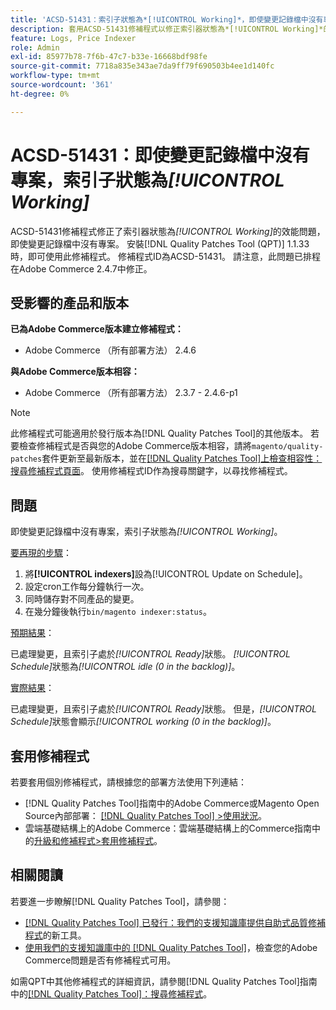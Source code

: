 ```yaml
---
title: 'ACSD-51431：索引子狀態為*[!UICONTROL Working]*，即使變更記錄檔中沒有專案'
description: 套用ACSD-51431修補程式以修正索引器狀態為*[!UICONTROL Working]*的Adobe Commerce問題，即使變更記錄檔中沒有專案。
feature: Logs, Price Indexer
role: Admin
exl-id: 85977b78-7f6b-47c7-b33e-16668bdf98fe
source-git-commit: 7718a835e343ae7da9ff79f690503b4ee1d140fc
workflow-type: tm+mt
source-wordcount: '361'
ht-degree: 0%

---
```


# ACSD-51431：即使變更記錄檔中沒有專案，索引子狀態為&#x200B;*[!UICONTROL Working]*

ACSD-51431修補程式修正了索引器狀態為&#x200B;*[!UICONTROL Working]*&#x200B;的效能問題，即使變更記錄檔中沒有專案。 安裝[!DNL Quality Patches Tool (QPT)] 1.1.33時，即可使用此修補程式。 修補程式ID為ACSD-51431。 請注意，此問題已排程在Adobe Commerce 2.4.7中修正。

## 受影響的產品和版本

**已為Adobe Commerce版本建立修補程式：**

* Adobe Commerce （所有部署方法） 2.4.6

**與Adobe Commerce版本相容：**

* Adobe Commerce （所有部署方法） 2.3.7 - 2.4.6-p1

>[!NOTE]
>
>此修補程式可能適用於發行版本為[!DNL Quality Patches Tool]的其他版本。 若要檢查修補程式是否與您的Adobe Commerce版本相容，請將`magento/quality-patches`套件更新至最新版本，並在[[!DNL Quality Patches Tool]上檢查相容性：搜尋修補程式頁面](https://experienceleague.adobe.com/tools/commerce-quality-patches/index.html)。 使用修補程式ID作為搜尋關鍵字，以尋找修補程式。

## 問題

即使變更記錄檔中沒有專案，索引子狀態為&#x200B;*[!UICONTROL Working]*。

<u>要再現的步驟</u>：

1. 將&#x200B;**[!UICONTROL indexers]**&#x200B;設為[!UICONTROL Update on Schedule]。
1. 設定cron工作每分鐘執行一次。
1. 同時儲存對不同產品的變更。
1. 在幾分鐘後執行`bin/magento indexer:status`。

<u>預期結果</u>：

已處理變更，且索引子處於&#x200B;*[!UICONTROL Ready]*&#x200B;狀態。 *[!UICONTROL Schedule]*&#x200B;狀態為&#x200B;*[!UICONTROL idle (0 in the backlog)]*。

<u>實際結果</u>：

已處理變更，且索引子處於&#x200B;*[!UICONTROL Ready]*&#x200B;狀態。 但是，*[!UICONTROL Schedule]*&#x200B;狀態會顯示&#x200B;*[!UICONTROL working (0 in the backlog)]*。

## 套用修補程式

若要套用個別修補程式，請根據您的部署方法使用下列連結：

* [!DNL Quality Patches Tool]指南中的Adobe Commerce或Magento Open Source內部部署： [[!DNL Quality Patches Tool] >使用狀況](https://experienceleague.adobe.com/docs/commerce-operations/tools/quality-patches-tool/usage.html)。
* 雲端基礎結構上的Adobe Commerce：雲端基礎結構上的Commerce指南中的[升級和修補程式>套用修補程式](https://experienceleague.adobe.com/docs/commerce-cloud-service/user-guide/develop/upgrade/apply-patches.html)。

## 相關閱讀

若要進一步瞭解[!DNL Quality Patches Tool]，請參閱：

* [[!DNL Quality Patches Tool] 已發行：我們的支援知識庫提供自助式品質修補程式](/help/announcements/adobe-commerce-announcements/magento-quality-patches-released-new-tool-to-self-serve-quality-patches.md)的新工具。
* [使用我們的支援知識庫中的 [!DNL Quality Patches Tool]](/help/support-tools/patches-available-in-qpt-tool/check-patch-for-magento-issue-with-magento-quality-patches.md)，檢查您的Adobe Commerce問題是否有修補程式可用。

如需QPT中其他修補程式的詳細資訊，請參閱[!DNL Quality Patches Tool]指南中的[[!DNL Quality Patches Tool]：搜尋修補程式](https://experienceleague.adobe.com/tools/commerce-quality-patches/index.html)。
